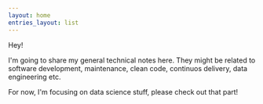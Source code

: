 ```yaml
---
layout: home
entries_layout: list
---
```


Hey!

I'm going to share my general technical notes here. They might be related to software development, maintenance, clean code, continuos delivery, data engineering etc.  

For now, I'm focusing on data science stuff, please check out that part!  
